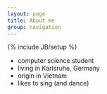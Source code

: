 ```yaml
---
layout: page
title: About me
group: navigation
---
```

{% include JB/setup %}

* computer science student
* living in Karlsruhe, Germany
* origin in Vietnam
* likes to sing (and dance)
